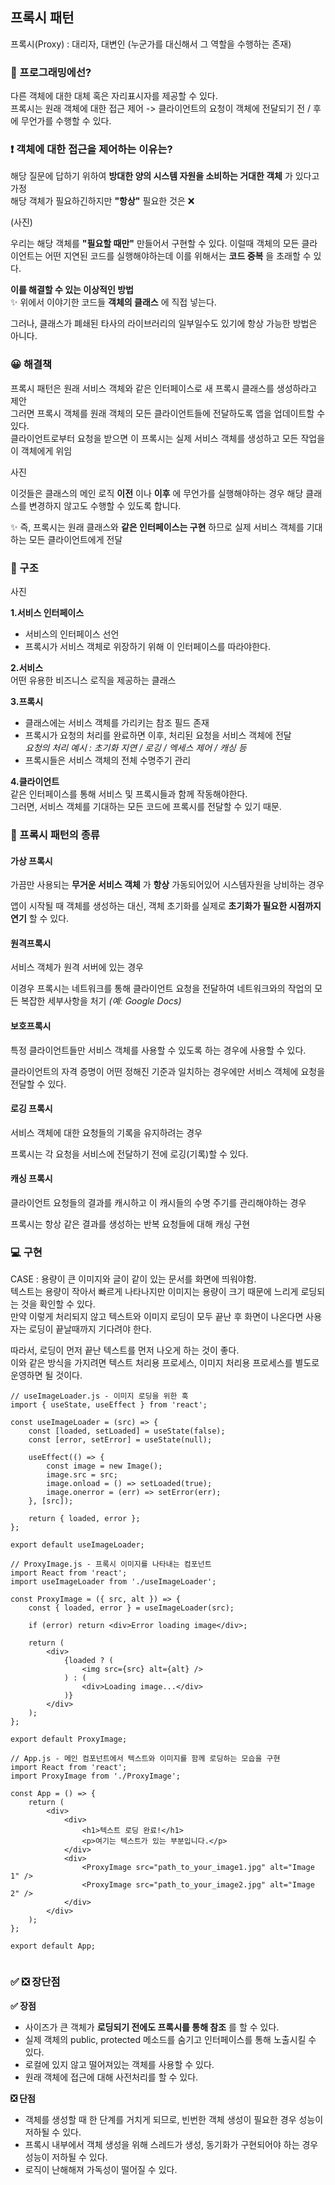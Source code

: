 ## 프록시 패턴
프록시(Proxy) : 대리자, 대변인 (누군가를 대신해서 그 역할을 수행하는 존재)

### 🤨 프로그래밍에선?
다른 객체에 대한 대체 혹은 자리표시자를 제공할 수 있다.
<br>
프록시는 원래 객체에 대한 접근 제어 -> 클라이언트의 요청이  객체에 전달되기 전 / 후에 무언가를 수행할 수 있다.

### ❗️ 객체에 대한 접근을 제어하는 이유는?
해당 질문에 답하기 위하여 __방대한 양의 시스템 자원을 소비하는 거대한 객체__ 가 있다고 가정
<br>
해당 객체가 필요하긴하지만 __"항상"__ 필요한 것은 ❌

(사진)

우리는 해당 객체를 __"필요할 때만"__ 만들어서 구현할 수 있다. 이럴때 객체의 모든 클라이언트는 어떤 지연된 코드를 실행해야하는데 이를 위해서는 __코드 중복__ 을 초래할 수 있다.

__이를 해결할 수 있는 이상적인 방법__ <br>
✨ 위에서 이야기한 코드들 __객체의 클래스__ 에 직접 넣는다.

그러나, 클래스가 폐쇄된 타사의 라이브러리의 일부일수도 있기에 항상 가능한 방법은 아니다.

### 😀 해결책
프록시 패턴은 원래 서비스 객체와 같은 인터페이스로 새 프록시 클래스를 생성하라고 제안
<br>
그러면 프록시 객체를 원래 객체의 모든 클라이언트들에 전달하도록 앱을 업데이트할 수 있다.
<br>
클라이언트로부터 요청을 받으면 이 프록시는 실제 서비스 객체를 생성하고 모든 작업을 이 객체에게 위임

사진

이것들은 클래스의 메인 로직 __이전__ 이나 __이후__ 에 무언가를 실행해야하는 경우 해당 클래스를 변경하지 않고도 수행할 수 있도록 합니다.

✨ 즉, 프록시는 원래 클래스와 __같은 인터페이스는 구현__ 하므로 실제 서비스 객체를 기대하는 모든 클라이언트에게 전달

### 🗼 구조
사진

__1.서비스 인터페이스__<br>
- 서비스의 인터페이스 선언
- 프록시가 서비스 객체로 위장하기 위해 이 인터페이스를 따라야한다.

__2.서비스__<br>
어떤 유용한 비즈니스 로직을 제공하는 클래스

__3.프록시__<br>
- 클래스에는 서비스 객체를 가리키는 참조 필드 존재
- 프록시가 요청의 처리를 완료하면 이후, 처리된 요청을 서비스 객체에 전달<br>
_요청의 처리 예시 : 초기화 지연 / 로깅 / 엑세스 제어 / 캐싱 등_<br>
- 프록시들은 서비스 객체의 전체 수명주기 관리

__4.클라이언트__ <br>
같은 인터페이스를 통해 서비스 및 프록시들과 함께 작동해야한다.<br>
그러면, 서비스 객체를 기대하는 모든 코드에 프록시를 전달할 수 있기 때문.

### 👾 프록시 패턴의 종류
#### 가상 프록시
가끔만 사용되는 __무거운 서비스 객체__ 가 __항상__ 가동되어있어 시스템자원을 낭비하는 경우

앱이 시작될 때 객체를 생성하는 대신, 객체 초기화를 실제로 __초기화가 필요한 시점까지 연기__ 할 수 있다.

#### 원격프록시
서비스 객체가 원격 서버에 있는 경우

이경우 프록시는 네트워크를 통해 클라이언트 요청을 전달하여 네트워크와의 작업의 모든 복잡한 세부사항을 처기
_(예: Google Docs)_
 

#### 보호프록시
특정 클라이언트들만 서비스 객체를 사용할 수 있도록 하는 경우에 사용할 수 있다.

클라이언트의 자격 증명이 어떤 정해진 기준과 일치하는 경우에만 서비스 객체에 요청을 전달할 수 있다.

#### 로깅 프록시
서비스 객체에 대한 요청들의 기록을 유지하려는 경우

프록시는 각 요청을 서비스에 전달하기 전에 로깅(기록)할 수 있다.

#### 캐싱 프록시
클라이언트 요청들의 결과를 캐시하고 이 캐시들의 수명 주기를 관리해야하는 경우

프록시는 항상 같은 결과를 생성하는 반복 요청들에 대해 캐싱 구현


### 💻 구현
CASE : 용량이 큰 이미지와 글이 같이 있는 문서를 화면에 띄워야함.<br>
텍스트는 용량이 작아서 빠르게 나타나지만 이미지는 용량이 크기 때문에 느리게 로딩되는 것을 확인할 수 있다.<br>
만약 이렇게 처리되지 않고 텍스트와 이미지 로딩이 모두 끝난 후 화면이 나온다면 사용자는 로딩이 끝날때까지 기다려야 한다.

따라서, 로딩이 먼저 끝난 텍스트를 먼저 나오게 하는 것이 좋다.<br>
이와 같은 방식을 가지려면 텍스트 처리용 프로세스, 이미지 처리용 프로세스를 별도로 운영하면 될 것이다.

```
// useImageLoader.js - 이미지 로딩을 위한 훅
import { useState, useEffect } from 'react';

const useImageLoader = (src) => {
    const [loaded, setLoaded] = useState(false);
    const [error, setError] = useState(null);

    useEffect(() => {
        const image = new Image();
        image.src = src;
        image.onload = () => setLoaded(true);
        image.onerror = (err) => setError(err);
    }, [src]);

    return { loaded, error };
};

export default useImageLoader;

// ProxyImage.js - 프록시 이미지를 나타내는 컴포넌트
import React from 'react';
import useImageLoader from './useImageLoader';

const ProxyImage = ({ src, alt }) => {
    const { loaded, error } = useImageLoader(src);

    if (error) return <div>Error loading image</div>;

    return (
        <div>
            {loaded ? (
                <img src={src} alt={alt} />
            ) : (
                <div>Loading image...</div>
            )}
        </div>
    );
};

export default ProxyImage;

// App.js - 메인 컴포넌트에서 텍스트와 이미지를 함께 로딩하는 모습을 구현
import React from 'react';
import ProxyImage from './ProxyImage';

const App = () => {
    return (
        <div>
            <div>
                <h1>텍스트 로딩 완료!</h1>
                <p>여기는 텍스트가 있는 부분입니다.</p>
            </div>
            <div>
                <ProxyImage src="path_to_your_image1.jpg" alt="Image 1" />
                <ProxyImage src="path_to_your_image2.jpg" alt="Image 2" />
            </div>
        </div>
    );
};

export default App;


```


### ✅ ❎ 장단점
__✅ 장점__ 

- 사이즈가 큰 객체가 __로딩되기 전에도 프록시를 통해 참조__ 를 할 수 있다.
- 실제 객체의 public, protected 메소드를 숨기고 인터페이스를 통해 노출시킬 수 있다.
- 로컬에 있지 않고 떨어져있는 객체를 사용할 수 있다.
- 원래 객체에 접근에 대해 사전처리를 할 수 있다.

__❎ 단점__ 

- 객체를 생성할 때 한 단계를 거치게 되므로, 빈번한 객체 생성이 필요한 경우 성능이 저하될 수 있다.
- 프록시 내부에서 객체 생성을 위해 스레드가 생성, 동기화가 구현되어야 하는 경우 성능이 저하될 수 있다.
- 로직이 난해해져 가독성이 떨어질 수 있다.